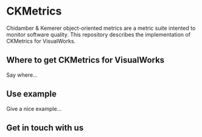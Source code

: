# CKMetrics

Chidamber & Kemerer object-oriented metrics are a metric suite intented to monitor software quality. This repository describes the implementation of CKMetrics for VisualWorks. 

## Where to get CKMetrics for VisualWorks

Say where...

## Use example

Give a nice example...

## Get in touch with us

